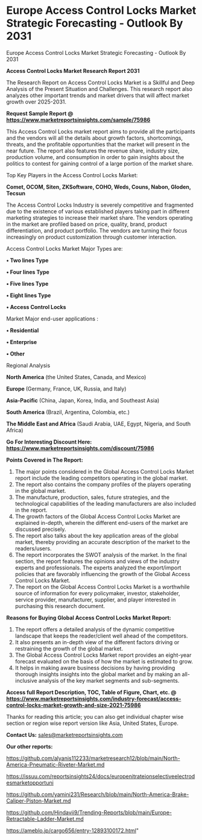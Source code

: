 # Europe Access Control Locks Market Strategic Forecasting - Outlook By 2031
Europe Access Control Locks Market Strategic Forecasting - Outlook By 2031

<strong>Access Control Locks Market Research Report 2031</strong>

The Research Report on Access Control Locks Market is a Skillful and Deep Analysis of the Present Situation and Challenges. This research report also analyzes other important trends and market drivers that will affect market growth over 2025-2031.

<strong>Request Sample Report @ <a href=https://www.marketreportsinsights.com/sample/75986>https://www.marketreportsinsights.com/sample/75986</a></strong>

This Access Control Locks market report aims to provide all the participants and the vendors will all the details about growth factors, shortcomings, threats, and the profitable opportunities that the market will present in the near future. The report also features the revenue share, industry size, production volume, and consumption in order to gain insights about the politics to contest for gaining control of a large portion of the market share.

Top Key Players in the Access Control Locks Market:

<strong>Comet, OCOM, Siten, ZKSoftware, COHO, Weds, Couns, Nabon, Gloden, Tecsun</strong>

The Access Control Locks Industry is severely competitive and fragmented due to the existence of various established players taking part in different marketing strategies to increase their market share. The vendors operating in the market are profiled based on price, quality, brand, product differentiation, and product portfolio. The vendors are turning their focus increasingly on product customization through customer interaction.

Access Control Locks Market Major Types are:

<strong>• Two lines Type

• Four lines Type

• Five lines Type

• Eight lines Type

• Access Control Locks</strong>

Market Major end-user applications :

<strong>• Residential

• Enterprise

• Other</strong>

Regional Analysis

</u><strong><b>North America</b></strong> (the United States, Canada, and Mexico)

<strong><b>Europe </b></strong>(Germany, France, UK, Russia, and Italy)

<strong><b>Asia-Pacific</b></strong> (China, Japan, Korea, India, and Southeast Asia)

<strong><b>South America</b></strong> (Brazil, Argentina, Colombia, etc.)

<strong><b>The Middle East and Africa</b></strong> (Saudi Arabia, UAE, Egypt, Nigeria, and South Africa)

<strong>Go For Interesting Discount Here: <a href=https://www.marketreportsinsights.com/discount/75986>https://www.marketreportsinsights.com/discount/75986</a></strong>

<strong>Points Covered in The Report:</strong>
<ol>
  <li>The major points considered in the Global Access Control Locks Market report include the leading competitors operating in the global market.</li>
  <li>The report also contains the company profiles of the players operating in the global market.</li>
  <li>The manufacture, production, sales, future strategies, and the technological capabilities of the leading manufacturers are also included in the report.</li>
  <li>The growth factors of the Global Access Control Locks Market are explained in-depth, wherein the different end-users of the market are discussed precisely.</li>
  <li>The report also talks about the key application areas of the global market, thereby providing an accurate description of the market to the readers/users.</li>
  <li>The report incorporates the SWOT analysis of the market. In the final section, the report features the opinions and views of the industry experts and professionals. The experts analyzed the export/import policies that are favorably influencing the growth of the Global Access Control Locks Market.</li>
  <li>The report on the Global Access Control Locks Market is a worthwhile source of information for every policymaker, investor, stakeholder, service provider, manufacturer, supplier, and player interested in purchasing this research document.</li>
</ol>
<strong>Reasons for Buying Global Access Control Locks Market Report:</strong>

<ol>
  <li>The report offers a detailed analysis of the dynamic competitive landscape that keeps the reader/client well ahead of the competitors.</li>
  <li>It also presents an in-depth view of the different factors driving or restraining the growth of the global market.</li>
  <li>The Global Access Control Locks Market report provides an eight-year forecast evaluated on the basis of how the market is estimated to grow.</li>
  <li>It helps in making aware business decisions by having providing thorough insights insights into the global market and by making an all-inclusive analysis of the key market segments and sub-segments.</li>
</ol>
<strong>Access full Report Description, TOC, Table of Figure, Chart, etc. @ <a href=https://www.marketreportsinsights.com/industry-forecast/access-control-locks-market-growth-and-size-2021-75986>https://www.marketreportsinsights.com/industry-forecast/access-control-locks-market-growth-and-size-2021-75986</a></strong>


Thanks for reading this article; you can also get individual chapter wise section or region wise report version like Asia, United States, Europe.

<strong>Contact Us:</strong>
sales@marketreportsinsights.com

<strong>Our other reports:</strong>

<a href=https://github.com/alyanis112233/marketresearch12/blob/main/North-America-Pneumatic-Riveter-Market.md>https://github.com/alyanis112233/marketresearch12/blob/main/North-America-Pneumatic-Riveter-Market.md</a>

<a href=https://issuu.com/reportsinsights24/docs/europenitrateionselectiveelectrodesmarketopportuni>https://issuu.com/reportsinsights24/docs/europenitrateionselectiveelectrodesmarketopportuni</a>

<a href=https://github.com/yamini231/Research/blob/main/North-America-Brake-Caliper-Piston-Market.md>https://github.com/yamini231/Research/blob/main/North-America-Brake-Caliper-Piston-Market.md</a>

<a href=https://github.com/Hindavii9/Trending-Reports/blob/main/Europe-Retractable-Ladder-Market.md>https://github.com/Hindavii9/Trending-Reports/blob/main/Europe-Retractable-Ladder-Market.md</a>

<a href=https://ameblo.jp/cargo656/entry-12893100172.html>https://ameblo.jp/cargo656/entry-12893100172.html</a>"
